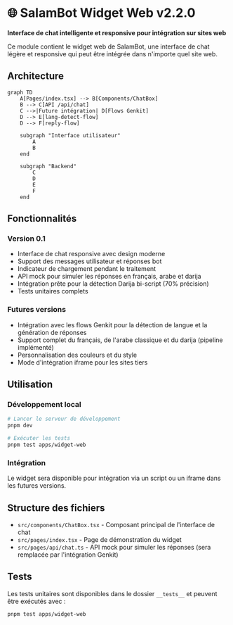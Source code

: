 # 🌐 SalamBot Widget Web v2.2.0

**Interface de chat intelligente et responsive pour intégration sur sites web**

Ce module contient le widget web de SalamBot, une interface de chat légère et responsive qui peut être intégrée dans n'importe quel site web.

## Architecture

```mermaid
graph TD
    A[Pages/index.tsx] --> B[Components/ChatBox]
    B --> C[API /api/chat]
    C -->|Future intégration| D[Flows Genkit]
    D --> E[lang-detect-flow]
    D --> F[reply-flow]

    subgraph "Interface utilisateur"
        A
        B
    end

    subgraph "Backend"
        C
        D
        E
        F
    end
```

## Fonctionnalités

### Version 0.1

- Interface de chat responsive avec design moderne
- Support des messages utilisateur et réponses bot
- Indicateur de chargement pendant le traitement
- API mock pour simuler les réponses en français, arabe et darija
- Intégration prête pour la détection Darija bi-script (70% précision)
- Tests unitaires complets

### Futures versions

- Intégration avec les flows Genkit pour la détection de langue et la génération de réponses
- Support complet du français, de l'arabe classique et du darija (pipeline implémenté)
- Personnalisation des couleurs et du style
- Mode d'intégration iframe pour les sites tiers

## Utilisation

### Développement local

```bash
# Lancer le serveur de développement
pnpm dev

# Exécuter les tests
pnpm test apps/widget-web
```

### Intégration

Le widget sera disponible pour intégration via un script ou un iframe dans les futures versions.

## Structure des fichiers

- `src/components/ChatBox.tsx` - Composant principal de l'interface de chat
- `src/pages/index.tsx` - Page de démonstration du widget
- `src/pages/api/chat.ts` - API mock pour simuler les réponses (sera remplacée par l'intégration Genkit)

## Tests

Les tests unitaires sont disponibles dans le dossier `__tests__` et peuvent être exécutés avec :

```bash
pnpm test apps/widget-web
```
